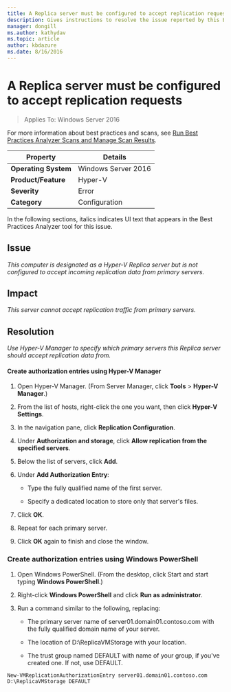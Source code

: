 ```yaml
---
title: A Replica server must be configured to accept replication requests
description: Gives instructions to resolve the issue reported by this Best Practices Analyzer rule.
manager: dongill
ms.author: kathydav
ms.topic: article
author: kbdazure
ms.date: 8/16/2016
---
```

# A Replica server must be configured to accept replication requests

>Applies To: Windows Server 2016

For more information about best practices and scans, see [Run Best Practices Analyzer Scans and Manage Scan Results](https://go.microsoft.com/fwlink/p/?LinkID=223177).

|Property|Details|
|-|-|
|**Operating System**|Windows Server 2016|
|**Product/Feature**|Hyper-V|
|**Severity**|Error|
|**Category**|Configuration|

In the following sections, italics indicates UI text that appears in the Best Practices Analyzer tool for this issue.

## Issue
*This computer is designated as a Hyper-V Replica server but is not configured to accept incoming replication data from primary servers.*

## Impact
*This server cannot accept replication traffic from primary servers.*

## Resolution
*Use Hyper-V Manager to specify which primary servers this Replica server should accept replication data from.*

#### Create authorization entries using Hyper-V Manager

1.  Open Hyper-V Manager. (From Server Manager, click **Tools** > **Hyper-V Manager**.)

2.  From the list of hosts, right-click the one you want, then click **Hyper-V Settings**.

3.  In the navigation pane, click **Replication Configuration**.

4.  Under **Authorization and storage**, click **Allow replication from the specified servers**.

5.  Below the list of servers, click **Add**.

6.  Under **Add Authorization Entry**:

    -   Type the fully qualified name of the first server.

    -   Specify a dedicated location to store only that server's files.

7.  Click **OK**.

8.  Repeat for each primary server.

9. Click **OK** again to finish and close the window.

### Create authorization entries using Windows PowerShell

1.  Open Windows PowerShell. (From the desktop, click Start and start typing **Windows PowerShell**.)

2.  Right-click **Windows PowerShell** and click **Run as administrator**.

3.  Run a command similar to the following, replacing:

    -   The primary server name of server01.domain01.contoso.com with the fully qualified domain name of your server.

    -   The location of D:\ReplicaVMStorage with your location.

    -   The trust group named DEFAULT with name of your group, if you've created one. If not, use DEFAULT.

```
New-VMReplicationAuthorizationEntry server01.domain01.contoso.com D:\ReplicaVMStorage DEFAULT
```



